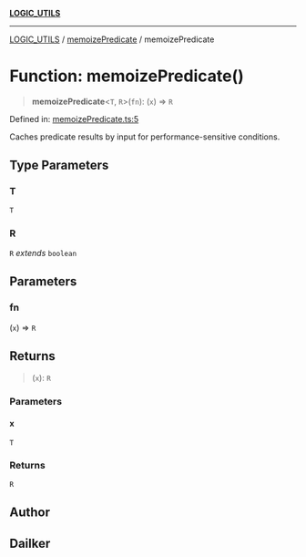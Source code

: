 [**LOGIC_UTILS**](../../README.md)

***

[LOGIC_UTILS](../../README.md) / [memoizePredicate](../README.md) / memoizePredicate

# Function: memoizePredicate()

> **memoizePredicate**\<`T`, `R`\>(`fn`): (`x`) => `R`

Defined in: [memoizePredicate.ts:5](https://github.com/dailker/everyutil/blob/2c6c8c707de5d4a5d228d272d2d21855929838e2/src/logic/memoizePredicate.ts#L5)

Caches predicate results by input for performance-sensitive conditions.

## Type Parameters

### T

`T`

### R

`R` *extends* `boolean`

## Parameters

### fn

(`x`) => `R`

## Returns

> (`x`): `R`

### Parameters

#### x

`T`

### Returns

`R`

## Author

## Dailker

